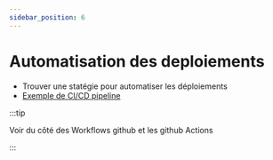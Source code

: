 ```yaml
---
sidebar_position: 6
---
```


# Automatisation des deploiements

- Trouver une statégie pour automatiser les déploiements
- [Exemple de CI/CD pipeline](https://medium.com/@michaelekpang/creating-a-ci-cd-pipeline-using-github-actions-b65bb248edfe)

:::tip

Voir du côté des Workflows github et les github Actions

:::